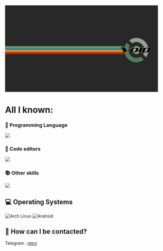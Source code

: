 ![](https://github.com/retrovisionagain/retrovisionagain/blob/main/void-linux.png)
# All I known:
<div align="left">
<h3>🚀 Programming Language</h3>
<img src="https://skillicons.dev/icons?i=go,c,py">

<h3>📝 Code editors</h3>
<img src="https://skillicons.dev/icons?i=neovim,vscodium">

<h3>📚 Other skills</h3>
<img src="https://skillicons.dev/icons?i=github">
</div>
<h2 align="left">💻 Operating Systems</h2>

<div align="left">
  <img src="https://img.shields.io/badge/Arch%20Linux-1793D1?logo=arch-linux&logoColor=white&style=for-the-badge" height="28" alt="Arch Linux"/>
  <img src="https://img.shields.io/badge/Android-3DDC84?logo=android&logoColor=white&style=for-the-badge" height="28" alt="Android"/>
</div>

## 💬 How can I be contacted?

Telegram : <a href="https://t.me/veryretroinfo" target="_blank">retro</a>


